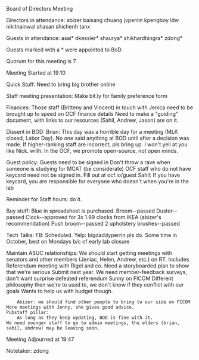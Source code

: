 Board of Directors Meeting

Directors in attendance:
abizer
baisang
chuang
jvperrin
kpengboy
ldw
nikitnainwal
shasan
shichenh
tanx

Guests in attendance:
asai*
dkessler*
shaurya*
shikhardhingra*
zdong*

Guests marked with a * were appointed to BoD.

Quorum for this meeting is 7

Meeting Started at 19:10

Quick Stuff:
    Need to bring big brother online
    
Staff meeting presentation:
    Make bit.ly for family preference form

Finances:
    Those staff (Britteny and Vincent) in touch with Jenica need to be brought up to speed on OCF finance details
        Need to make a "guiding" document, with links to our resources (Sahil, Andrew, Jason) are on it.

Dissent in BOD:
    Brian: This day was a horrible day for a meeting (MLK closed, Labor Day). No one said anything at BOD until after a decision was made. If higher-ranking staff are incorrect, pls bring up. I won't yell at you like Nick.
    willh: In the OCF, we promote open-source, not open minds.

Guest policy:
    Guests need to be signed in
    Don't throw a rave when someone is studying for MCAT (be considerate)
    OCF staff who do not have keycard need not be signed in.
    Fill out at ocf.io/guest
    Sahil: If you have keycard, you are responsible for everyone who doesn't when you're in the lab

Reminder for Staff hours: do it.

Buy stuff:
    Blue in spreadsheet is purchased.
    Broom--passed
    Duster--passed
    Clock--approved for 3x 1.99 clocks from IKEA (abizer's recommendation)
    Push broom--passed
    2 upholstery brushes--passed

Tech Talks:
    FB:
        Scheduled.
    Yelp:
        bigdaddyperrin pls do.
	Some time in October, best on Mondays b/c of early lab closure

Maintain ASUC relationships:
    We should start getting meetings with senators and other members (Jeniac, Helen, Andrew, etc.) on RT.
	Includes Referendum meeting with Rigel and co.
	    Need a storyboarded plan to show that we're serious
	    Submit next year.
	    We need member-feedback surveys, don't want surprise defeated referendum
	Sunny on FICOM
	    Different philosophy then we're to used to, we don't know if they conflict with our goals
	    Wants to help us with budget though.

	    Abizer: we should find other people to bring to our side on FICOM
	More meetings with Jenny, she gives good advice.
	Pubstaff pillar:
	    As long as they keep updating, BOD is fine with it.
    We need younger staff to go to admin meetings, the elders (brian, sahil, andrew) may be leaving soon.

Meeting Adjourned at 19:47

Notetaker: zdong
